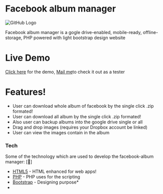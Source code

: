 #  Facebook album manager


![GitHub Logo](/icon/fb.jpg)

Facebook album manager is a gogle drive-enabled, mobile-ready, offline-storage, PHP powered with light bootstrap design website

# Live Demo
[Click here](https://newfbbhavin.000webhostapp.com) for the demo, [Mail me](mailto:nandanibhavin@gmail.com)to check it out as a tester

# Features!

  - User can download whole album of facebook by the single click .zip formated!
  - User can download all album by the single click .zip formated!
  - Also user can backup albums into the google drive single or all
  - Drag and drop images (requires your Dropbox account be linked)
  - User can view the images contain in the album



### Tech

Some of the technology which are used to develop the facebook-album manager:
[:beginner:]
* [HTML5](html5.org) - HTML enhanced for web apps!
* [PHP](php.net/) - PHP uses for the scripting
* [Bootstrap](https://getbootstrap.com/) - Designing purpose* 
* 
